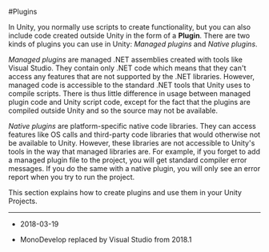#Plugins

In Unity, you normally use scripts to create functionality, but you can also include code created outside Unity in the form of a __Plugin__. There are two kinds of plugins you can use in Unity: _Managed plugins_  and _Native plugins_.



_Managed plugins_ are managed .NET assemblies created with tools like Visual Studio. They contain only .NET code which means that they can't access any features that are not supported by the .NET libraries. However, managed code is accessible to the standard .NET tools that Unity uses to compile scripts. There is thus little difference in usage between managed plugin code and Unity script code, except for the fact that the plugins are compiled outside Unity and so the source may not be available.

_Native plugins_ are platform-specific native code libraries. They can access features like OS calls and third-party code libraries that would otherwise not be available to Unity. However, these libraries are not accessible to Unity's tools in the way that managed libraries are. For example, if you forget to add a managed plugin file to the project, you will get standard compiler error messages. If you do the same with a native plugin, you will only see an error report when you try to run the project.

This section explains how to create plugins and use them in your Unity Projects.

---
* <span class="page-edit">2018-03-19  <!-- include IncludeTextAmendPageSomeEdit --></span>

* <span class="page-history">MonoDevelop replaced by Visual Studio from 2018.1</span>
